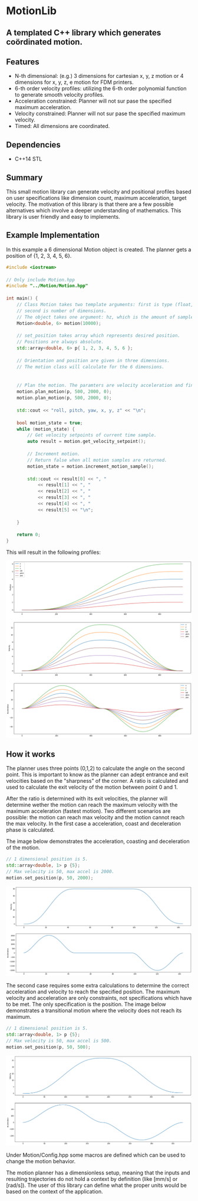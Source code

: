 # MotionLib
## A templated C++ library which generates coördinated motion.

## Features
- N-th dimensional: (e.g.) 3 dimensions for cartesian x, y, z motion or 4 dimensions for x, y, z, e motion for FDM printers.
- 6-th order velocity profiles: utilizing the 6-th order polynomial function to generate smooth velocity profiles.
- Acceleration constrained: Planner will not sur pase the specified maximum acceleration.
- Velocity constrained: Planner will not sur pase the specified maximum velocity.
- Timed: All dimensions are coordinated.

## Dependencies
- C++14 STL

## Summary
This small motion library can generate velocity and positional profiles based on user specifications like dimension count, maximum acceleration, target velocity. 
The motivation of this library is that there are a few possible alternatives which involve a deeper understanding of mathematics. This library is user friendly and easy to implements.

## Example Implementation
In this example a 6 dimensional Motion object is created. The planner gets a position of {1, 2, 3, 4, 5, 6}. 

```C++
#include <iostream>

// Only include Motion.hpp
#include "../Motion/Motion.hpp"

int main() {
	// Class Motion takes two template arguments: first is type (float, double, int etc.), 
	// second is number of dimensions.
	// The object takes one argument: hz, which is the amount of samples created per second (or resolution).
	Motion<double, 6> motion(10000);

	// set_position takes array which represents desired position.
	// Positions are always absolute.
	std::array<double, 6> p{ 1, 2, 3, 4, 5, 6 };

	// Orientation and position are given in three dimensions.
	// The motion class will calculate for the 6 dimensions.


	// Plan the motion. The paramters are velocity acceleration and final velocity respectively.
	motion.plan_motion(p, 500, 2000, 0);
	motion.plan_motion(p, 500, 2000, 0);

	std::cout << "roll, pitch, yaw, x, y, z" << "\n";

	bool motion_state = true;
	while (motion_state) {
		// Get velocity setpoints of current time sample.
		auto result = motion.get_velocity_setpoint();

		// Increment motion.
		// Return false when all motion samples are returned.
		motion_state = motion.increment_motion_sample();

		std::cout << result[0] << ", "
			<< result[1] << ", "
			<< result[2] << ", "
			<< result[3] << ", "
			<< result[4] << ", "
			<< result[5] << "\n";

	}

	return 0;
}
```
This will result in the following profiles:

![Result](img/example.png)

## How it works
The planner uses three points (0,1,2) to calculate the angle on the second point. This is important to know as the planner can adept entrance and exit velocities based on the "sharpness" of the corner. A ratio is calculated and used to calculate the exit velocity of the motion between point 0 and 1. 

After the ratio is determined with its exit velocities, the planner will determine wether the motion can reach the maximum velocity with the maximum acceleration (fastest motion). Two different scenarios are possible: the motion can reach max velocity and the motion cannot reach the max velocity. In the first case a acceleration, coast and deceleration phase is calculated.

The image below demonstrates the acceleration, coasting and deceleration of the motion.
```C++
// 1 dimensional position is 5.
std::array<double, 1> p {5};
// Max velocity is 50, max accel is 2000.
motion.set_position(p, 50, 2000);
```
![Result](img/coast.png)

The second case requires some extra calculations to determine the correct acceleration and velocity to reach the specified position. The maximum velocity and acceleration are only constraints, not specifications which have to be met. The only specification is the position. The image below demonstrates a transitional motion where the velocity does not reach its maximum.
```C++
// 1 dimensional position is 5.
std::array<double, 1> p {5};
// Max velocity is 50, max accel is 500.
motion.set_position(p, 50, 500);
```
![Result](img/transition.png)

Under Motion/Config.hpp some macros are defined which can be used to change the motion behavior.

The motion planner has a dimensionless setup, meaning that the inputs and resulting trajectories do not hold a context by definition (like [mm/s] or [rad/s]). The user of this library can define what the proper units would be based on the context of the application.